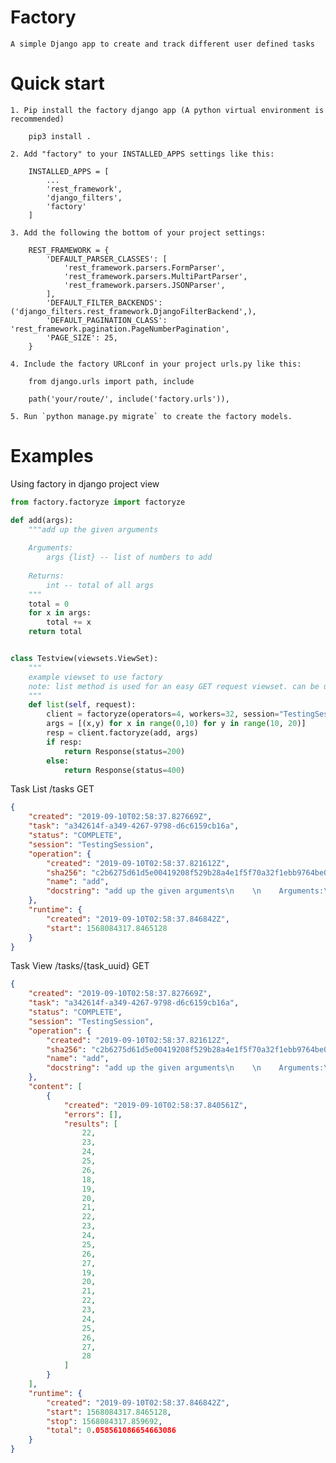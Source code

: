 Factory
=====

    A simple Django app to create and track different user defined tasks


Quick start
=====
    
    1. Pip install the factory django app (A python virtual environment is recommended)
        
        pip3 install .

    2. Add "factory" to your INSTALLED_APPS settings like this:

        INSTALLED_APPS = [
            ...
            'rest_framework',
            'django_filters',
            'factory'
        ]
    
    3. Add the following the bottom of your project settings:

        REST_FRAMEWORK = {
            'DEFAULT_PARSER_CLASSES': [
                'rest_framework.parsers.FormParser',
                'rest_framework.parsers.MultiPartParser',
                'rest_framework.parsers.JSONParser',
            ],
            'DEFAULT_FILTER_BACKENDS': ('django_filters.rest_framework.DjangoFilterBackend',),
            'DEFAULT_PAGINATION_CLASS': 'rest_framework.pagination.PageNumberPagination',
            'PAGE_SIZE': 25,
        }

    4. Include the factory URLconf in your project urls.py like this:

        from django.urls import path, include

        path('your/route/', include('factory.urls')),

    5. Run `python manage.py migrate` to create the factory models.


Examples
=====

Using factory in django project view

```python
from factory.factoryze import factoryze

def add(args):
    """add up the given arguments
    
    Arguments:
        args {list} -- list of numbers to add
    
    Returns:
        int -- total of all args
    """
    total = 0
    for x in args:
        total += x
    return total


class Testview(viewsets.ViewSet):
    """
    example viewset to use factory
    note: list method is used for an easy GET request viewset. can be used in any other methods
    """
    def list(self, request):
        client = factoryze(operators=4, workers=32, session="TestingSession")
        args = [(x,y) for x in range(0,10) for y in range(10, 20)]
        resp = client.factoryze(add, args)
        if resp:
            return Response(status=200)
        else:
            return Response(status=400)
```


Task List /tasks GET

```json
{
    "created": "2019-09-10T02:58:37.827669Z",
    "task": "a342614f-a349-4267-9798-d6c6159cb16a",
    "status": "COMPLETE",
    "session": "TestingSession",
    "operation": {
        "created": "2019-09-10T02:58:37.821612Z",
        "sha256": "c2b6275d61d5e00419208f529b28a4e1f5f70a32f1ebb9764be0af66c9c03430",
        "name": "add",
        "docstring": "add up the given arguments\n    \n    Arguments:\n        args {list} -- list of numbers to add\n    \n    Returns:\n        int -- total of all args\n    "
    },
    "runtime": {
        "created": "2019-09-10T02:58:37.846842Z",
        "start": 1568084317.8465128
    }
}
```

Task View /tasks/{task_uuid} GET

```json
{
    "created": "2019-09-10T02:58:37.827669Z",
    "task": "a342614f-a349-4267-9798-d6c6159cb16a",
    "status": "COMPLETE",
    "session": "TestingSession",
    "operation": {
        "created": "2019-09-10T02:58:37.821612Z",
        "sha256": "c2b6275d61d5e00419208f529b28a4e1f5f70a32f1ebb9764be0af66c9c03430",
        "name": "add",
        "docstring": "add up the given arguments\n    \n    Arguments:\n        args {list} -- list of numbers to add\n    \n    Returns:\n        int -- total of all args\n    "
    },
    "content": [
        {
            "created": "2019-09-10T02:58:37.840561Z",
            "errors": [],
            "results": [
                22,
                23,
                24,
                25,
                26,
                18,
                19,
                20,
                21,
                22,
                23,
                24,
                25,
                26,
                27,
                19,
                20,
                21,
                22,
                23,
                24,
                25,
                26,
                27,
                28
            ]
        }
    ],
    "runtime": {
        "created": "2019-09-10T02:58:37.846842Z",
        "start": 1568084317.8465128,
        "stop": 1568084317.859692,
        "total": 0.058561086654663086
    }
}
```

